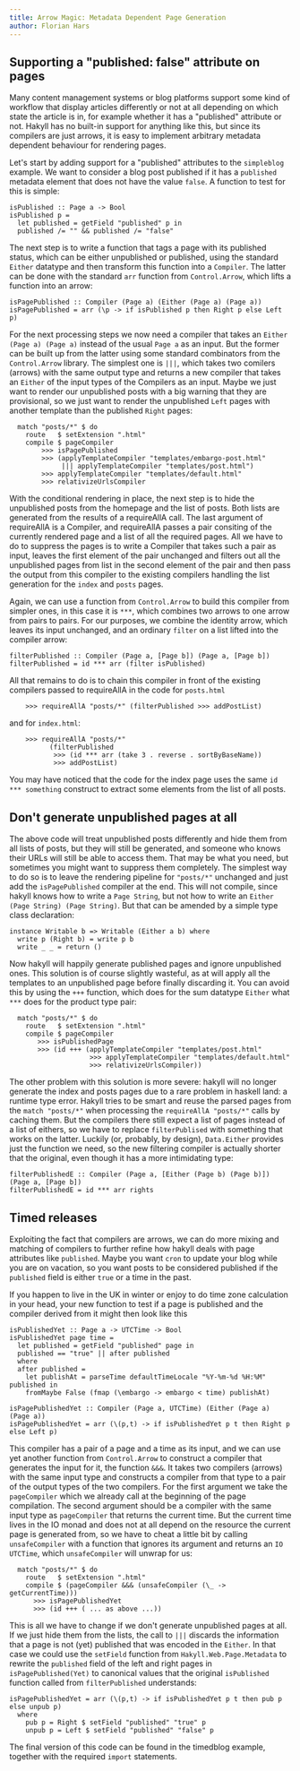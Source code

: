 ```yaml
---
title: Arrow Magic: Metadata Dependent Page Generation
author: Florian Hars
---
```


## Supporting a "published: false" attribute on pages

Many content management systems or blog platforms support
some kind of workflow that display articles differently or
not at all depending on which state the article is in, for
example whether it has a "published" attribute or not.
Hakyll has no built-in support for anything like this, but since
its compilers are just arrows, it is easy to implement arbitrary
metadata dependent behaviour for rendering pages.

Let's start by adding support for a "published" attributes to the
`simpleblog` example. We want to consider a blog post published if it
has a `published` metadata element that does not have the value
`false`. A function to test for this is simple:

~~~~~{.haskell}
isPublished :: Page a -> Bool
isPublished p =
  let published = getField "published" p in
  published /= "" && published /= "false"       
~~~~~

The next step is to write a function that tags a page with its
published status, which can be either unpublished or published, using
the standard `Either` datatype and then transform this function
into a `Compiler`. The latter can be done with the standard `arr`
function from `Control.Arrow`, which lifts a function into an arrow:

~~~~~{.haskell}
isPagePublished :: Compiler (Page a) (Either (Page a) (Page a))
isPagePublished = arr (\p -> if isPublished p then Right p else Left p)
~~~~~

For the next processing steps we now need a compiler that takes an
`Either (Page a) (Page a)` instead of the usual `Page a` as an
input. But the former can be built up from the latter using some
standard combinators from the `Control.Arrow` library.  The simplest
one is `|||`, which takes two comilers (arrows) with the same output
type and returns a new compiler that takes an `Either` of the input
types of the Compilers as an input. Maybe we just want to render our
unpublished posts with a big warning that they are provisional, so we
just want to render the unpublished `Left` pages with another template
than the published `Right` pages:

~~~~~{.haskell}
  match "posts/*" $ do
    route   $ setExtension ".html"
    compile $ pageCompiler
        >>> isPagePublished
        >>> (applyTemplateCompiler "templates/embargo-post.html"
             ||| applyTemplateCompiler "templates/post.html")
        >>> applyTemplateCompiler "templates/default.html"
        >>> relativizeUrlsCompiler
~~~~~

With the conditional rendering in place, the next step is to hide
the unpublished posts from the homepage and the list of posts.
Both lists are generated from the results of a requireAllA call.
The last argument of requireAllA is a Compiler, and requireAllA
passes a pair consiting of the currently rendered page and a list
of all the required pages. All we have to do to suppress the pages
is to write a Compiler that takes such a pair as input, leaves the
first element of the pair unchanged and filters out all the unpublished
pages from list in the second element of the pair and then pass the
output from this compiler to the existing compilers handling the
list generation for the `index` and `posts` pages.

Again, we can use a function from `Control.Arrow` to build this
compiler from simpler ones, in this case it is `***`, which combines
two arrows to one arrow from pairs to pairs. For our purposes, we
combine the identity arrow, which leaves its input unchanged, and an
ordinary `filter` on a list lifted into the compiler arrow:

~~~~~{.haskell}
filterPublished :: Compiler (Page a, [Page b]) (Page a, [Page b])
filterPublished = id *** arr (filter isPublished)
~~~~~

All that remains to do is to chain this compiler in front of the existing
compilers passed to requireAllA in the code for `posts.html`

~~~~~{.haskell}
    >>> requireAllA "posts/*" (filterPublished >>> addPostList)
~~~~~

and for `index.html`:

~~~~~{.haskell}
    >>> requireAllA "posts/*"
          (filterPublished
           >>> (id *** arr (take 3 . reverse . sortByBaseName))
           >>> addPostList)
~~~~~

You may have noticed that the code for the index page uses the same
`id *** something` construct to extract some elements from the list
of all posts.

## Don't generate unpublished pages at all

The above code will treat unpublished posts differently and hide them
from all lists of posts, but they will still be generated, and someone
who knows their URLs will still be able to access them. That may be
what you need, but sometimes you might want to suppress them
completely. The simplest way to do so is to leave the rendering
pipeline for `"posts/*"` unchanged and just add the `isPagePublished`
compiler at the end. This will not compile, since hakyll knows how to
write a `Page String`, but not how to write an `Either (Page String)
(Page String)`. But that can be amended by a simple type class
declaration:

~~~~~{.haskell}
instance Writable b => Writable (Either a b) where
  write p (Right b) = write p b
  write _ _ = return ()
~~~~~

Now hakyll will happily generate published pages and ignore
unpublished ones. This solution is of course slightly wasteful, as at
will apply all the templates to an unpublished page before finally
discarding it. You can avoid this by using the `+++` function, which
does for the sum datatype `Either` what `***` does for the product
type pair:

~~~~~{.haskell}
  match "posts/*" $ do
    route   $ setExtension ".html"
    compile $ pageCompiler
       >>> isPublishedPage
       >>> (id +++ (applyTemplateCompiler "templates/post.html"
                    >>> applyTemplateCompiler "templates/default.html"
                    >>> relativizeUrlsCompiler))
~~~~~

The other problem with this solution is more severe: hakyll will no
longer generate the index and posts pages due to a rare problem in
haskell land: a runtime type error. Hakyll tries to be smart and reuse
the parsed pages from the `match "posts/*"` when processing the
`requireAllA "posts/*"` calls by caching them. But the compilers there
still expect a list of pages instead of a list of eithers, so we have
to replace `filterPublised` with something that works on the
latter. Luckily (or, probably, by design), `Data.Either` provides just
the function we need, so the new filtering compiler is actually
shorter that the original, even though it has a more intimidating
type:

~~~~~{.haskell}
filterPublishedE :: Compiler (Page a, [Either (Page b) (Page b)]) (Page a, [Page b])
filterPublishedE = id *** arr rights
~~~~~

## Timed releases

Exploiting the fact that compilers are arrows, we can do more mixing
and matching of compilers to further refine how hakyll deals with page
attributes like `published`. Maybe you want `cron` to update your blog
while you are on vacation, so you want posts to be considered
published if the `published` field is either `true` or a time in the
past.

If you happen to live in the UK in winter or enjoy to do time zone
calculation in your head, your new function to test if a page is
published and the compiler derived from it might then look like this

~~~~~{.haskell}
isPublishedYet :: Page a -> UTCTime -> Bool
isPublishedYet page time =
  let published = getField "published" page in
  published == "true" || after published
  where
  after published =
    let publishAt = parseTime defaultTimeLocale "%Y-%m-%d %H:%M" published in
    fromMaybe False (fmap (\embargo -> embargo < time) publishAt)

isPagePublishedYet :: Compiler (Page a, UTCTime) (Either (Page a) (Page a))
isPagePublishedYet = arr (\(p,t) -> if isPublishedYet p t then Right p else Left p)
~~~~~

This compiler has a pair of a page and a time as its input, and we can
use yet another function from `Control.Arrow` to construct a compiler
that generates the input for it, the function `&&&`. It takes two
compilers (arrows) with the same input type and constructs a compiler
from that type to a pair of the output types of the two compilers.
For the first argument we take the `pageCompiler` which we already
call at the beginning of the page compilation. The second argument
should be a compiler with the same input type as `pageCompiler` that
returns the current time. But the current time lives in the IO monad
and does not at all depend on the resource the current page is
generated from, so we have to cheat a little bit by calling
`unsafeCompiler` with a function that ignores its argument and returns
an `IO UTCTime`, which `unsafeCompiler` will unwrap for us:

~~~~~{.haskell}
  match "posts/*" $ do
    route   $ setExtension ".html"
    compile $ (pageCompiler &&& (unsafeCompiler (\_ -> getCurrentTime)))
      >>> isPagePublishedYet
      >>> (id +++ ( ... as above ...))
~~~~~

This is all we have to change if we don't generate unpublished pages
at all. If we just hide them from the lists, the call to `|||`
discards the information that a page is not (yet) published that was
encoded in the `Either`. In that case we could use the `setField`
function from `Hakyll.Web.Page.Metadata` to rewrite the `published`
field of the left and right pages in `isPagePublished(Yet)` to
canonical values that the original `isPublished` function called from
`filterPublished` understands:

~~~~~{.haskell}
isPagePublishedYet = arr (\(p,t) -> if isPublishedYet p t then pub p else unpub p)
  where
    pub p = Right $ setField "published" "true" p
    unpub p = Left $ setField "published" "false" p
~~~~~

The final version of this code can be found in the timedblog example,
together with the required `import` statements.
